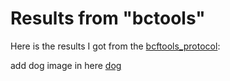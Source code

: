 # Results from "bctools"

Here is the results I got from the [bcftools_protocol](/Methods/bcftools_protocol.md):

add dog image in here [dog](/dog.jpg)
